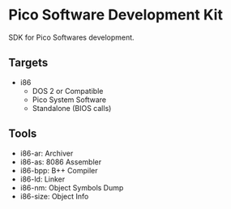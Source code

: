 # Pico Software Development Kit

SDK for Pico Softwares development.

## Targets

- i86
    - DOS 2 or Compatible
    - Pico System Software
    - Standalone (BIOS calls)

## Tools

- i86-ar: Archiver
- i86-as: 8086 Assembler
- i86-bpp: B++ Compiler
- i86-ld: Linker
- i86-nm: Object Symbols Dump
- i86-size: Object Info
